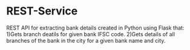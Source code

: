 # REST-Service
REST API for extracting bank details created in Python using Flask that:
1)Gets branch deatils for given bank IFSC code.
2)Gets details of all branches of the bank in the city for a given bank name and city.
